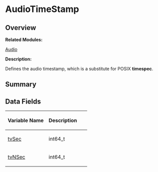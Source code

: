 # AudioTimeStamp<a name="EN-US_TOPIC_0000001055198122"></a>

## **Overview**<a name="section327259091093529"></a>

**Related Modules:**

[Audio](audio.md)

**Description:**

Defines the audio timestamp, which is a substitute for POSIX  **timespec**. 

## **Summary**<a name="section1522248811093529"></a>

## Data Fields<a name="pub-attribs"></a>

<a name="table1046863579093529"></a>
<table><thead align="left"><tr id="row1445126837093529"><th class="cellrowborder" valign="top" width="50%" id="mcps1.1.3.1.1"><p id="p1394064874093529"><a name="p1394064874093529"></a><a name="p1394064874093529"></a>Variable Name</p>
</th>
<th class="cellrowborder" valign="top" width="50%" id="mcps1.1.3.1.2"><p id="p797435358093529"><a name="p797435358093529"></a><a name="p797435358093529"></a>Description</p>
</th>
</tr>
</thead>
<tbody><tr id="row865579154093529"><td class="cellrowborder" valign="top" width="50%" headers="mcps1.1.3.1.1 "><p id="p1842908122093529"><a name="p1842908122093529"></a><a name="p1842908122093529"></a><a href="audio.md#gaa6205cc4d86425bc23f2d860f44644ce">tvSec</a></p>
</td>
<td class="cellrowborder" valign="top" width="50%" headers="mcps1.1.3.1.2 "><p id="p921791655093529"><a name="p921791655093529"></a><a name="p921791655093529"></a>int64_t </p>
</td>
</tr>
<tr id="row1372875372093529"><td class="cellrowborder" valign="top" width="50%" headers="mcps1.1.3.1.1 "><p id="p115320268093529"><a name="p115320268093529"></a><a name="p115320268093529"></a><a href="audio.md#gadae6151a2f7e0432dbaf6e89e743de9c">tvNSec</a></p>
</td>
<td class="cellrowborder" valign="top" width="50%" headers="mcps1.1.3.1.2 "><p id="p1436812759093529"><a name="p1436812759093529"></a><a name="p1436812759093529"></a>int64_t </p>
</td>
</tr>
</tbody>
</table>


